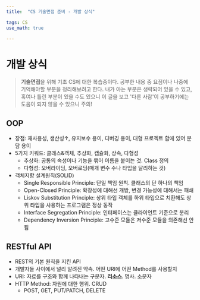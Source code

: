 ```yaml
---
title:	"CS 기술면접 준비 - 개발 상식"

tags: CS
use_math: true

---
```

# 개발 상식

> **기술면접**을 위해 기초 CS에 대한 복습중이다.
공부한 내용 중 요점이나 나중에 기억해야할 부분을 정리해보려고 한다.
내가 아는 부분은 생략되어 있을 수 있고, 혹여나 틀린 부분이 있을 수도 있으니 이 글을 보고 '다른 사람'이 공부하기에는 도움이 되지 않을 수 있으니 주의!


## OOP
- 장점: 재사용성, 생산성↑, 유지보수 용이, 디버깅 용이, 대형 프로젝트 함에 있어 분담 용이
- 5가지 키워드: 클래스&객체, 추상화, 캡슐화, 상속, 다형성
    - 추상화: 공통의 속성이나 기능을 묶어 이름을 붙이는 것. Class 정의
    - 다형성: 오버라이딩, 오버로딩(매개 변수 수나 타입을 달리하는 것)
- 객체지향 설계원칙(SOLID)
    - Single Responsible Principle: 단일 책임 원칙. 클래스의 단 하나의 책임
    - Open-Closed Principle: 확장성에 대해선 개방, 변경 가능성에 대해서는 패쇄
    - Liskov Substitution Principle: 상위 타입 객체를 하위 타입으로 치환해도 상위 타입을 사용하는 프로그램은 정상 동작
    - Interface Segregation Principle: 인터페이스는 클라이언트 기준으로 분리
    - Dependency Inversion Principle: 고수준 모듈은 저수준 모듈을 의존해선 안됨

## RESTful API
- REST의 기본 원칙을 지킨 API
- 개발자들 사이에서 널리 알려진 약속. 어떤 URI에 어떤 Method를 사용할지
- URI: 자료를 구조와 함께 나타내는 구분자. **리소스**. 명사. 소문자
- HTTP Method: 자원에 대한 행위. CRUD
    - POST, GET, PUT/PATCH, DELETE
    